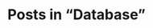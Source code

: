 ---
layout: category
title: Posts in “Database”
category: Database
permalink: /category/database
---